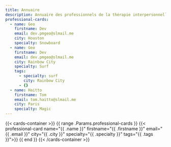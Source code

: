 ```yaml
---
title: Annuaire
description: Annuaire des professionnels de la thérapie interpersonnelle.
professional-cards:
  - name: Geo
    firstname: Dev
    email: dev.pmgeo@slmail.me
    city: Houston
    specialty: Snowboard
  - name: Geo
    firstname: Dev
    email: dev.pmgeo@slmail.me
    city: Rainbow City
    specialty: Surf
    tags:
      - specialty: surf
        city: Rainbow City
      - {}
  - name: Haitto
    firstname: Tom
    email: tom.haitto@slmail.me
    city: Paris
    specialty: Magic
---
```


{{< cards-container >}}
  {{ range .Params.professional-cards }}
  {{< professional-card name="{{ .name }}" firstname="{{ .firstname }}" email="{{ .email }}" city="{{ .city }}" specialty="{{ .specialty }}" tags="{{ .tags }}">}}
  {{ end }}
{{< /cards-container >}}
